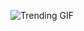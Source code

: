 
<!-- GIF_SECTION -->
![Trending GIF](https://media3.giphy.com/media/v1.Y2lkPThiYjIxNzcyOG10ODcxaWJyNmNzMjQ3ZmpsMzV0dGFncGVseXlrN2RldW1pbHUyeCZlcD12MV9naWZzX3NlYXJjaCZjdD1n/okFG5aJWqRGMYXoKTD/giphy.gif)
<!-- END_GIF_SECTION -->

